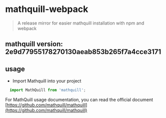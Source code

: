 # mathquill-webpack
> A release mirror for easier mathquill installation with npm and webpack
## mathquill version: 2e9d77955178270130aeab853b265f7a4cce3171

## usage

- Import Mathquill into your project
```js
  import MathQuill from 'mathquill';
```
For MathQuill usage documentation, you can read the official document
[https://github.com/mathquill/mathquill](https://github.com/mathquill/mathquill)